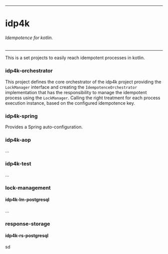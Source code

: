 -----------------
# idp4k


###### _Idempotence for kotlin._

-----------------

This is a set projects to easily reach idempotent processes in kotlin.

### idp4k-orchestrator

This project defines the core orchestrator of the idp4k project providing the `LockManager` interface and creating the `IdempotenceOrchestrator` implementation that has the responsibility to manage the idempotent process using the `LockManager`. Calling the right treatment for each process execution instance, based on the configured idempotence key.

### idp4k-spring

Provides a Spring auto-configuration.

### idp4k-aop

...

### idp4k-test

...

### lock-management
#### idp4k-lm-postgresql

...

### response-storage
#### idp4k-rs-postgresql
sd
